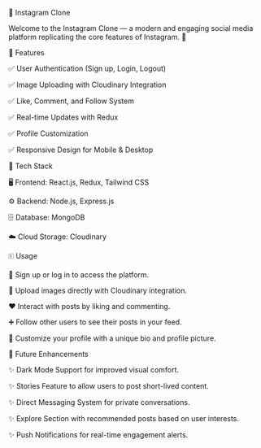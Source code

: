 📸 Instagram Clone

Welcome to the Instagram Clone — a modern and engaging social media platform replicating the core features of Instagram. 🚀

🌟 Features

✅ User Authentication (Sign up, Login, Logout)

✅ Image Uploading with Cloudinary Integration

✅ Like, Comment, and Follow System

✅ Real-time Updates with Redux

✅ Profile Customization

✅ Responsive Design for Mobile & Desktop

🚀 Tech Stack

🖥️ Frontend: React.js, Redux, Tailwind CSS

⚙️ Backend: Node.js, Express.js

🗄️ Database: MongoDB

☁️ Cloud Storage: Cloudinary

🗉 Usage

🎯 Sign up or log in to access the platform.

🎼 Upload images directly with Cloudinary integration.

❤️ Interact with posts by liking and commenting.

➕ Follow other users to see their posts in your feed.

🎨 Customize your profile with a unique bio and profile picture.

🔮 Future Enhancements

✨ Dark Mode Support for improved visual comfort.

✨ Stories Feature to allow users to post short-lived content.

✨ Direct Messaging System for private conversations.

✨ Explore Section with recommended posts based on user interests.

✨ Push Notifications for real-time engagement alerts.

